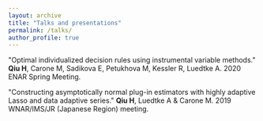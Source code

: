 ```yaml
---
layout: archive
title: "Talks and presentations"
permalink: /talks/
author_profile: true
---
```


"Optimal individualized decision rules using instrumental variable methods." **Qiu H**, Carone M, Sadikova E,
Petukhova M, Kessler R, Luedtke A. 2020 ENAR Spring Meeting.

"Constructing asymptotically normal plug-in estimators with highly adaptive Lasso and data adaptive series."
**Qiu H**, Luedtke A & Carone M. 2019 WNAR/IMS/JR (Japanese Region) meeting.
